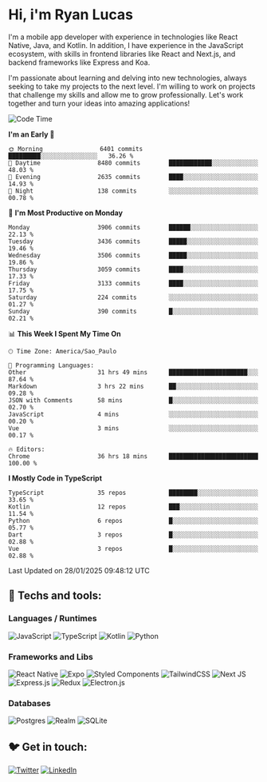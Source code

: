 # Hi, i'm Ryan Lucas

I'm a mobile app developer with experience in technologies like React Native, Java, and Kotlin.
In addition, I have experience in the JavaScript ecosystem, with skills in frontend libraries like React and Next.js, and backend frameworks like Express and Koa.

I'm passionate about learning and delving into new technologies, always seeking to take my projects to the next level. I'm willing to work on projects that challenge my skills and allow me to grow professionally. Let's work together and turn your ideas into amazing applications!


<!--START_SECTION:waka-->
![Code Time](http://img.shields.io/badge/Code%20Time-1%2C098%20hrs%2017%20mins-blue)

**I'm an Early 🐤** 

```text
🌞 Morning                6401 commits        █████████░░░░░░░░░░░░░░░░   36.26 % 
🌆 Daytime                8480 commits        ████████████░░░░░░░░░░░░░   48.03 % 
🌃 Evening                2635 commits        ████░░░░░░░░░░░░░░░░░░░░░   14.93 % 
🌙 Night                  138 commits         ░░░░░░░░░░░░░░░░░░░░░░░░░   00.78 % 
```
📅 **I'm Most Productive on Monday** 

```text
Monday                   3906 commits        ██████░░░░░░░░░░░░░░░░░░░   22.13 % 
Tuesday                  3436 commits        █████░░░░░░░░░░░░░░░░░░░░   19.46 % 
Wednesday                3506 commits        █████░░░░░░░░░░░░░░░░░░░░   19.86 % 
Thursday                 3059 commits        ████░░░░░░░░░░░░░░░░░░░░░   17.33 % 
Friday                   3133 commits        ████░░░░░░░░░░░░░░░░░░░░░   17.75 % 
Saturday                 224 commits         ░░░░░░░░░░░░░░░░░░░░░░░░░   01.27 % 
Sunday                   390 commits         █░░░░░░░░░░░░░░░░░░░░░░░░   02.21 % 
```


📊 **This Week I Spent My Time On** 

```text
🕑︎ Time Zone: America/Sao_Paulo

💬 Programming Languages: 
Other                    31 hrs 49 mins      ██████████████████████░░░   87.64 % 
Markdown                 3 hrs 22 mins       ██░░░░░░░░░░░░░░░░░░░░░░░   09.28 % 
JSON with Comments       58 mins             █░░░░░░░░░░░░░░░░░░░░░░░░   02.70 % 
JavaScript               4 mins              ░░░░░░░░░░░░░░░░░░░░░░░░░   00.20 % 
Vue                      3 mins              ░░░░░░░░░░░░░░░░░░░░░░░░░   00.17 % 

🔥 Editors: 
Chrome                   36 hrs 18 mins      █████████████████████████   100.00 % 
```

**I Mostly Code in TypeScript** 

```text
TypeScript               35 repos            ████████░░░░░░░░░░░░░░░░░   33.65 % 
Kotlin                   12 repos            ███░░░░░░░░░░░░░░░░░░░░░░   11.54 % 
Python                   6 repos             █░░░░░░░░░░░░░░░░░░░░░░░░   05.77 % 
Dart                     3 repos             █░░░░░░░░░░░░░░░░░░░░░░░░   02.88 % 
Vue                      3 repos             █░░░░░░░░░░░░░░░░░░░░░░░░   02.88 % 
```




 Last Updated on 28/01/2025 09:48:12 UTC
<!--END_SECTION:waka-->

## 🔧 Techs and tools: 

### Languages / Runtimes
![JavaScript](https://img.shields.io/badge/javascript-%23323330.svg?style=for-the-badge&logo=javascript&logoColor=%23F7DF1E)
![TypeScript](https://img.shields.io/badge/typescript-%23007ACC.svg?style=for-the-badge&logo=typescript&logoColor=white)
![Kotlin](https://img.shields.io/badge/kotlin-%230095D5.svg?style=for-the-badge&logo=kotlin&logoColor=white) ![Python](https://img.shields.io/badge/python-3670A0?style=for-the-badge&logo=python&logoColor=ffdd54)

### Frameworks and Libs
![React Native](https://img.shields.io/badge/react_native-%2320232a.svg?style=for-the-badge&logo=react&logoColor=%2361DAFB)
![Expo](https://img.shields.io/badge/expo-1C1E24?style=for-the-badge&logo=expo&logoColor=#D04A37)
![Styled Components](https://img.shields.io/badge/styled--components-DB7093?style=for-the-badge&logo=styled-components&logoColor=white)
![TailwindCSS](https://img.shields.io/badge/tailwindcss-%2338B2AC.svg?style=for-the-badge&logo=tailwind-css&logoColor=white)
![Next JS](https://img.shields.io/badge/Next-black?style=for-the-badge&logo=next.js&logoColor=white)
![Express.js](https://img.shields.io/badge/express.js-%23404d59.svg?style=for-the-badge&logo=express&logoColor=%2361DAFB)
![Redux](https://img.shields.io/badge/redux-%23593d88.svg?style=for-the-badge&logo=redux&logoColor=white)
![Electron.js](https://img.shields.io/badge/Electron-191970?style=for-the-badge&logo=Electron&logoColor=white)

### Databases
![Postgres](https://img.shields.io/badge/postgres-%23316192.svg?style=for-the-badge&logo=postgresql&logoColor=white)
![Realm](https://img.shields.io/badge/Realm-39477F?style=for-the-badge&logo=realm&logoColor=white)
![SQLite](https://img.shields.io/badge/sqlite-%2307405e.svg?style=for-the-badge&logo=sqlite&logoColor=white)

## 🐦 Get in touch:

[![Twitter](https://img.shields.io/badge/Twitter-%231DA1F2.svg?style=for-the-badge&logo=Twitter&logoColor=white)](https://twitter.com/ryangst_)
[![LinkedIn](https://img.shields.io/badge/linkedin-%230077B5.svg?style=for-the-badge&logo=linkedin&logoColor=white)](https://www.linkedin.com/in/ryan-lucas-machado/)
